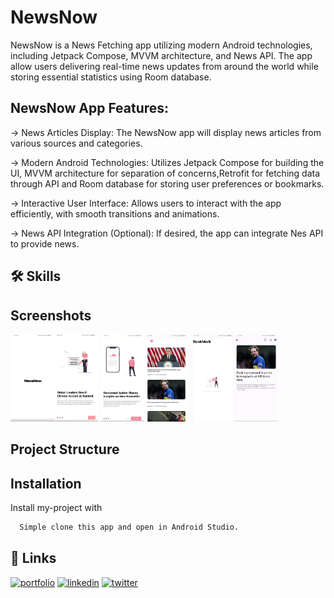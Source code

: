 
# NewsNow

NewsNow is a News Fetching app utilizing modern Android technologies, including Jetpack Compose, MVVM architecture, and News API. The app allow users delivering real-time news updates from around the world while storing essential statistics using Room database.


## NewsNow App Features:

-> News Articles Display: The NewsNow app will display news articles from various sources and categories.

-> Modern Android Technologies: Utilizes Jetpack Compose for building the UI, MVVM architecture for separation of concerns,Retrofit for fetching data through API and Room database for storing user preferences or bookmarks.

-> Interactive User Interface: Allows users to interact with the app efficiently, with smooth transitions and animations.

-> News API Integration (Optional): If desired, the app can integrate Nes API to provide news.


## 🛠 Skills
## Screenshots

<img src="https://github.com/iShinzoo/NewsNow_app/blob/master/assets/Screenshot%202024-04-04%20103520.png" alt="project-screenshot" width="70" height="140/"><img src="https://github.com/iShinzoo/NewsNow_app/blob/master/assets/Screenshot%202024-04-04%20103628.png" alt="project-screenshot" width="70" height="140/">
<img src="https://github.com/iShinzoo/NewsNow_app/blob/master/assets/Screenshot%202024-04-04%20103609.png" alt="project-screenshot" width="70" height="140/"><img src="https://github.com/iShinzoo/NewsNow_app/blob/master/assets/Screenshot%202024-04-04%20103700.png" alt="project-screenshot" width="70" height="140/">
<img src="https://github.com/iShinzoo/NewsNow_app/blob/master/assets/Screenshot%202024-04-04%20103712.png" alt="project-screenshot" width="70" height="140/"><img src="https://github.com/iShinzoo/NewsNow_app/blob/master/assets/Screenshot%202024-04-04%20103737.png" alt="project-screenshot" width="70" height="140/">


## Project Structure


## Installation

Install my-project with

```bash
  Simple clone this app and open in Android Studio.
```
    
## 🔗 Links
[![portfolio](https://img.shields.io/badge/my_portfolio-000?style=for-the-badge&logo=ko-fi&logoColor=white)](https://katherineoelsner.com/)
[![linkedin](https://img.shields.io/badge/linkedin-0A66C2?style=for-the-badge&logo=linkedin&logoColor=white)](https://www.linkedin.com/)
[![twitter](https://img.shields.io/badge/twitter-1DA1F2?style=for-the-badge&logo=twitter&logoColor=white)](https://twitter.com/)



